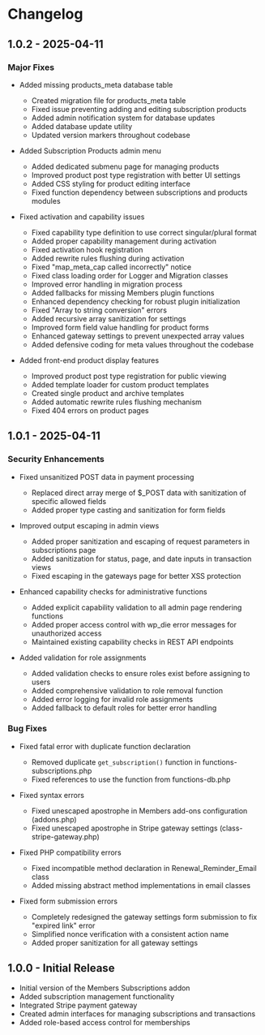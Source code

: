 # Changelog

## 1.0.2 - 2025-04-11

### Major Fixes

- Added missing products_meta database table
  - Created migration file for products_meta table
  - Fixed issue preventing adding and editing subscription products
  - Added admin notification system for database updates
  - Added database update utility
  - Updated version markers throughout codebase
  
- Added Subscription Products admin menu
  - Added dedicated submenu page for managing products
  - Improved product post type registration with better UI settings
  - Added CSS styling for product editing interface
  - Fixed function dependency between subscriptions and products modules
  
- Fixed activation and capability issues
  - Fixed capability type definition to use correct singular/plural format
  - Added proper capability management during activation
  - Fixed activation hook registration
  - Added rewrite rules flushing during activation
  - Fixed "map_meta_cap called incorrectly" notice
  - Fixed class loading order for Logger and Migration classes
  - Improved error handling in migration process
  - Added fallbacks for missing Members plugin functions
  - Enhanced dependency checking for robust plugin initialization
  - Fixed "Array to string conversion" errors
  - Added recursive array sanitization for settings
  - Improved form field value handling for product forms
  - Enhanced gateway settings to prevent unexpected array values
  - Added defensive coding for meta values throughout the codebase
  
- Added front-end product display features
  - Improved product post type registration for public viewing
  - Added template loader for custom product templates
  - Created single product and archive templates
  - Added automatic rewrite rules flushing mechanism
  - Fixed 404 errors on product pages

## 1.0.1 - 2025-04-11

### Security Enhancements

- Fixed unsanitized POST data in payment processing
  - Replaced direct array merge of $_POST data with sanitization of specific allowed fields
  - Added proper type casting and sanitization for form fields
  
- Improved output escaping in admin views
  - Added proper sanitization and escaping of request parameters in subscriptions page
  - Added sanitization for status, page, and date inputs in transaction views
  - Fixed escaping in the gateways page for better XSS protection
  
- Enhanced capability checks for administrative functions
  - Added explicit capability validation to all admin page rendering functions
  - Added proper access control with wp_die error messages for unauthorized access
  - Maintained existing capability checks in REST API endpoints
  
- Added validation for role assignments
  - Added validation checks to ensure roles exist before assigning to users
  - Added comprehensive validation to role removal function
  - Added error logging for invalid role assignments
  - Added fallback to default roles for better error handling

### Bug Fixes

- Fixed fatal error with duplicate function declaration
  - Removed duplicate `get_subscription()` function in functions-subscriptions.php
  - Fixed references to use the function from functions-db.php
  
- Fixed syntax errors
  - Fixed unescaped apostrophe in Members add-ons configuration (addons.php)
  - Fixed unescaped apostrophe in Stripe gateway settings (class-stripe-gateway.php)
  
- Fixed PHP compatibility errors
  - Fixed incompatible method declaration in Renewal_Reminder_Email class
  - Added missing abstract method implementations in email classes
  
- Fixed form submission errors
  - Completely redesigned the gateway settings form submission to fix "expired link" error
  - Simplified nonce verification with a consistent action name
  - Added proper sanitization for all gateway settings

## 1.0.0 - Initial Release

- Initial version of the Members Subscriptions addon
- Added subscription management functionality
- Integrated Stripe payment gateway
- Created admin interfaces for managing subscriptions and transactions
- Added role-based access control for memberships